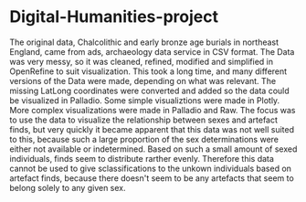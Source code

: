 # Digital-Humanities-project
The original data, Chalcolithic and early bronze age burials in northeast England, came from ads, archaeology data service in CSV format.
The Data was very messy, so it was cleaned, refined,  modified and simplified in OpenRefine to suit visualization. This took a long time, and many different versions of the Data were made, depending on what was relevant. 
The missing LatLong coordinates were converted and added so the data could be visualized in Palladio. 
Some simple visualiztions were made in Plotly.
More complex visualizations were made in Palladio and Raw. 
The focus was to use the data to visualize the relationship between sexes and artefact finds, but very quickly it became apparent that this data was not well suited to this, because such a large proportion of the sex determinations were either not available or indetermined. Based on such a small amount of sexed individuals, finds seem to distribute rarther evenly. Therefore this data cannot be used to give sclassifications to the unkown individuals based on artefact finds, because there doesn't seem to be any artefacts that seem to belong solely to any given sex. 
